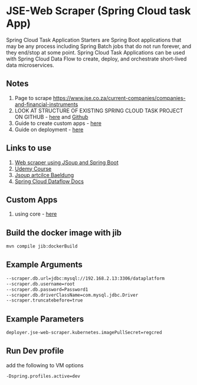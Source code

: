 # JSE-Web Scraper (Spring Cloud task App)

Spring Cloud Task Application Starters are Spring Boot applications that may be any process including Spring Batch jobs that do not run forever, and they end/stop at some point. Spring Cloud Task Applications can be used with Spring Cloud Data Flow to create, deploy, and orchestrate short-lived data microservices.

## Notes
1) Page to scrape https://www.jse.co.za/current-companies/companies-and-financial-instruments
2) LOOK AT STRUCTURE OF EXISTING SPRING CLOUD TASK PROJECT ON GITHUB - [here](https://cloud.spring.io/spring-cloud-task-app-starters/) and [Github](https://github.com/spring-cloud/spring-cloud-task-app-starters)
3) Guide to create custom apps - [here](https://docs.spring.io/spring-cloud-task-app-starters/docs/Elston.SR1/reference/htmlsingle/)
4) Guide on deployment - [here](https://docs.spring.io/spring-cloud-dataflow-server-kubernetes/docs/current-SNAPSHOT/reference/htmlsingle/#_deploying_tasks)

## Links to use
1) [Web scraper using JSoup and Spring Boot](https://www.thetechnojournals.com/2019/11/web-scraper-using-jsoup-and-spring-boot.html)
2) [Udemy Course](https://www.udemy.com/course/learn-web-scraping-with-java-in-just-1-hour/)
3) [Jsoup artcilce Baeldung](https://www.baeldung.com/java-with-jsoup)
4) [Spring Cloud Dataflow Docs](https://dataflow.spring.io/docs/batch-developer-guides/getting-started/)

## Custom Apps
1) using core - [here](https://docs.spring.io/spring-cloud-stream/docs/current/reference/htmlsingle/index.html#_getting_started)

## Build the docker image with jib
```bash
mvn compile jib:dockerBuild
```

## Example Arguments
```bash
--scraper.db.url=jdbc:mysql://192.168.2.13:3306/dataplatform
--scraper.db.username=root
--scraper.db.password=Password1
--scraper.db.driverClassName=com.mysql.jdbc.Driver
--scraper.truncatebefore=true
```
## Example Parameters
```bash
deployer.jse-web-scraper.kubernetes.imagePullSecret=regcred
```

## Run Dev profile
add the following to VM options
```
-Dspring.profiles.active=dev
```
